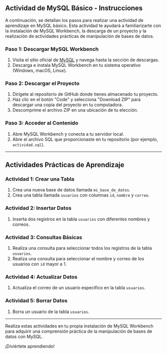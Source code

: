 ## Actividad de MySQL Básico - Instrucciones

A continuación, se detallan los pasos para realizar una actividad de aprendizaje en MySQL básico. Esta actividad te ayudará a familiarizarte con la instalación de MySQL Workbench, la descarga de un proyecto y la realización de actividades prácticas de manipulación de bases de datos.

### Paso 1: Descargar MySQL Workbench

1. Visita el sitio oficial de [MySQL](https://www.mysql.com/) y navega hasta la sección de descargas.
2. Descarga e instala MySQL Workbench en tu sistema operativo (Windows, macOS, Linux).

### Paso 2: Descargar el Proyecto

1. Dirígete al repositorio de GitHub donde tienes almacenado tu proyecto.
2. Haz clic en el botón "Code" y selecciona "Download ZIP" para descargar una copia del proyecto en tu computadora.
3. Descomprime el archivo ZIP en una ubicación de tu elección.

### Paso 3: Acceder al Contenido

1. Abre MySQL Workbench y conecta a tu servidor local.
2. Abre el archivo SQL que proporcionaste en tu repositorio (por ejemplo, `actividad.sql`).

---

## Actividades Prácticas de Aprendizaje

### Actividad 1: Crear una Tabla

1. Crea una nueva base de datos llamada `mi_base_de_datos`.
2. Crea una tabla llamada `usuarios` con columnas `id`, `nombre` y `correo`.

### Actividad 2: Insertar Datos

1. Inserta dos registros en la tabla `usuarios` con diferentes nombres y correos.

### Actividad 3: Consultas Básicas

1. Realiza una consulta para seleccionar todos los registros de la tabla `usuarios`.
2. Realiza una consulta para seleccionar el nombre y correo de los usuarios con `id` mayor a 1.

### Actividad 4: Actualizar Datos

1. Actualiza el correo de un usuario específico en la tabla `usuarios`.

### Actividad 5: Borrar Datos

1. Borra un usuario de la tabla `usuarios`.

---

Realiza estas actividades en tu propia instalación de MySQL Workbench para adquirir una comprensión práctica de la manipulación de bases de datos con MySQL.

¡Diviértete aprendiendo!
